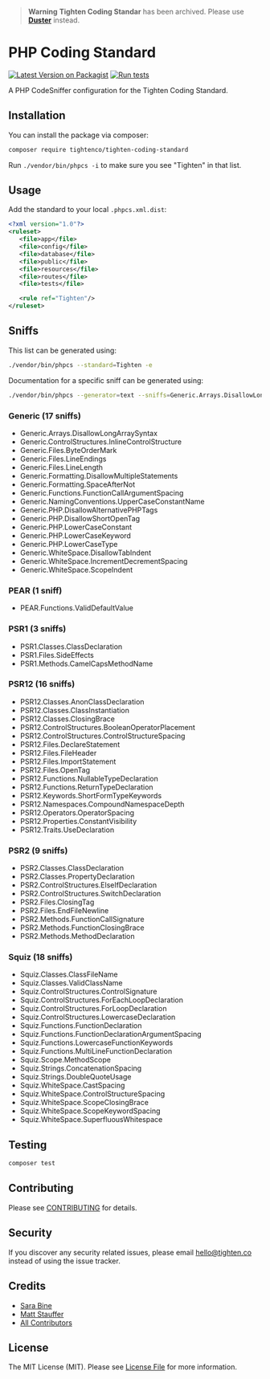>**Warning** **Tighten Coding Standar** has been archived.  Please use **[Duster](https://github.com/tighten/duster)** instead.

# PHP Coding Standard

[![Latest Version on Packagist](https://img.shields.io/packagist/v/tightenco/tighten-coding-standard.svg?style=flat-square)](https://packagist.org/packages/tightenco/tighten-coding-standard)
[![Run tests](https://github.com/tighten/tighten-coding-standard/workflows/Run%20tests/badge.svg?branch=main)](https://github.com/tighten/tighten-coding-standard/actions?query=workflow%3A%22Run+tests%22)


A PHP CodeSniffer configuration for the Tighten Coding Standard.

## Installation

You can install the package via composer:

```bash
composer require tightenco/tighten-coding-standard
```

Run `./vendor/bin/phpcs -i` to make sure you see "Tighten" in that list.

## Usage

Add the standard to your local `.phpcs.xml.dist`:

```xml
<?xml version="1.0"?>
<ruleset>
   <file>app</file>
   <file>config</file>
   <file>database</file>
   <file>public</file>
   <file>resources</file>
   <file>routes</file>
   <file>tests</file>

   <rule ref="Tighten"/>
</ruleset>
```

## Sniffs

This list can be generated using:

```bash
./vendor/bin/phpcs --standard=Tighten -e
```

Documentation for a specific sniff can be generated using:

```bash
./vendor/bin/phpcs --generator=text --sniffs=Generic.Arrays.DisallowLongArraySyntax
```

### Generic (17 sniffs)

- Generic.Arrays.DisallowLongArraySyntax
- Generic.ControlStructures.InlineControlStructure
- Generic.Files.ByteOrderMark
- Generic.Files.LineEndings
- Generic.Files.LineLength
- Generic.Formatting.DisallowMultipleStatements
- Generic.Formatting.SpaceAfterNot
- Generic.Functions.FunctionCallArgumentSpacing
- Generic.NamingConventions.UpperCaseConstantName
- Generic.PHP.DisallowAlternativePHPTags
- Generic.PHP.DisallowShortOpenTag
- Generic.PHP.LowerCaseConstant
- Generic.PHP.LowerCaseKeyword
- Generic.PHP.LowerCaseType
- Generic.WhiteSpace.DisallowTabIndent
- Generic.WhiteSpace.IncrementDecrementSpacing
- Generic.WhiteSpace.ScopeIndent

### PEAR (1 sniff)

- PEAR.Functions.ValidDefaultValue

### PSR1 (3 sniffs)

- PSR1.Classes.ClassDeclaration
- PSR1.Files.SideEffects
- PSR1.Methods.CamelCapsMethodName

### PSR12 (16 sniffs)

- PSR12.Classes.AnonClassDeclaration
- PSR12.Classes.ClassInstantiation
- PSR12.Classes.ClosingBrace
- PSR12.ControlStructures.BooleanOperatorPlacement
- PSR12.ControlStructures.ControlStructureSpacing
- PSR12.Files.DeclareStatement
- PSR12.Files.FileHeader
- PSR12.Files.ImportStatement
- PSR12.Files.OpenTag
- PSR12.Functions.NullableTypeDeclaration
- PSR12.Functions.ReturnTypeDeclaration
- PSR12.Keywords.ShortFormTypeKeywords
- PSR12.Namespaces.CompoundNamespaceDepth
- PSR12.Operators.OperatorSpacing
- PSR12.Properties.ConstantVisibility
- PSR12.Traits.UseDeclaration

### PSR2 (9 sniffs)

- PSR2.Classes.ClassDeclaration
- PSR2.Classes.PropertyDeclaration
- PSR2.ControlStructures.ElseIfDeclaration
- PSR2.ControlStructures.SwitchDeclaration
- PSR2.Files.ClosingTag
- PSR2.Files.EndFileNewline
- PSR2.Methods.FunctionCallSignature
- PSR2.Methods.FunctionClosingBrace
- PSR2.Methods.MethodDeclaration

### Squiz (18 sniffs)

- Squiz.Classes.ClassFileName
- Squiz.Classes.ValidClassName
- Squiz.ControlStructures.ControlSignature
- Squiz.ControlStructures.ForEachLoopDeclaration
- Squiz.ControlStructures.ForLoopDeclaration
- Squiz.ControlStructures.LowercaseDeclaration
- Squiz.Functions.FunctionDeclaration
- Squiz.Functions.FunctionDeclarationArgumentSpacing
- Squiz.Functions.LowercaseFunctionKeywords
- Squiz.Functions.MultiLineFunctionDeclaration
- Squiz.Scope.MethodScope
- Squiz.Strings.ConcatenationSpacing
- Squiz.Strings.DoubleQuoteUsage
- Squiz.WhiteSpace.CastSpacing
- Squiz.WhiteSpace.ControlStructureSpacing
- Squiz.WhiteSpace.ScopeClosingBrace
- Squiz.WhiteSpace.ScopeKeywordSpacing
- Squiz.WhiteSpace.SuperfluousWhitespace

## Testing

```bash
composer test
```

## Contributing

Please see [CONTRIBUTING](CONTRIBUTING.md) for details.

## Security

If you discover any security related issues, please email hello@tighten.co instead of using the issue tracker.

## Credits

- [Sara Bine](https://github.com/sbine)
- [Matt Stauffer](https://github.com/mattstauffer)
- [All Contributors](../../contributors)

## License

The MIT License (MIT). Please see [License File](LICENSE.md) for more information.
